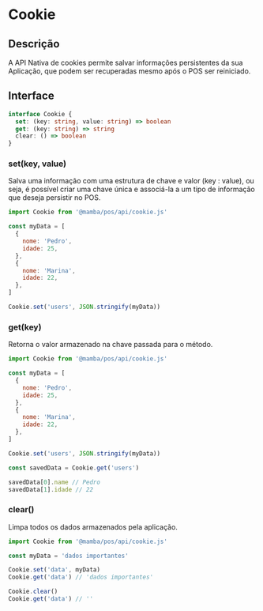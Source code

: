 # Cookie

## Descrição

A API Nativa de cookies permite salvar informações persistentes da sua Aplicação, que podem ser recuperadas mesmo após o POS ser reiniciado.

## Interface

```ts
interface Cookie {
  set: (key: string, value: string) => boolean
  get: (key: string) => string
  clear: () => boolean
}
```

### set(key, value)

Salva uma informação com uma estrutura de chave e valor (key : value), ou seja, é possível criar uma chave única e associá-la a um tipo de informação que deseja persistir no POS.

```js
import Cookie from '@mamba/pos/api/cookie.js'

const myData = [
  {
    nome: 'Pedro',
    idade: 25,
  },
  {
    nome: 'Marina',
    idade: 22,
  },
]

Cookie.set('users', JSON.stringify(myData))
```

### get(key)

Retorna o valor armazenado na chave passada para o método.

```js
import Cookie from '@mamba/pos/api/cookie.js'

const myData = [
  {
    nome: 'Pedro',
    idade: 25,
  },
  {
    nome: 'Marina',
    idade: 22,
  },
]

Cookie.set('users', JSON.stringify(myData))

const savedData = Cookie.get('users')

savedData[0].name // Pedro
savedData[1].idade // 22
```

### clear()

Limpa todos os dados armazenados pela aplicação.

```js
import Cookie from '@mamba/pos/api/cookie.js'

const myData = 'dados importantes'

Cookie.set('data', myData)
Cookie.get('data') // 'dados importantes'

Cookie.clear()
Cookie.get('data') // ''
```
